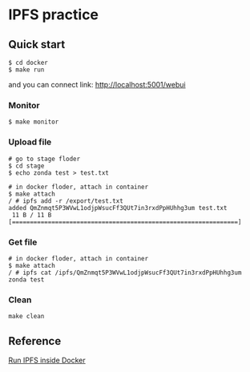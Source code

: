 # IPFS practice

## Quick start

```shell
$ cd docker
$ make run
```

and you can connect link: [http://localhost:5001/webui](http://localhost:5001/webui)  

### Monitor

```shell
$ make monitor
```

### Upload file

```shell
# go to stage floder
$ cd stage
$ echo zonda test > test.txt
```

```shell
# in docker floder, attach in container
$ make attach
/ # ipfs add -r /export/test.txt
added QmZnmqt5P3WVwL1odjpWsucFf3QUt7in3rxdPpHUhhg3um test.txt
 11 B / 11 B [===============================================================]
 ```

### Get file

```shell
# in docker floder, attach in container
$ make attach
/ # ipfs cat /ipfs/QmZnmqt5P3WVwL1odjpWsucFf3QUt7in3rxdPpHUhhg3um
zonda test
```

### Clean

```shell
make clean
```

## Reference

[Run IPFS inside Docker](https://docs.ipfs.tech/how-to/run-ipfs-inside-docker/#set-up)  